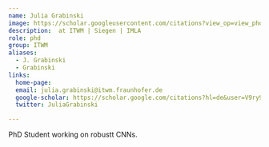 ```yaml
---
name: Julia Grabinski
image: https://scholar.googleusercontent.com/citations?view_op=view_photo&user=V9ry9KcAAAAJ&citpid=2
description:  at ITWM | Siegen | IMLA
role: phd
group: ITWM
aliases:
  - J. Grabinski
  - Grabinski
links:
  home-page: 
  email: julia.grabinski@itwm.fraunhofer.de
  google-scholar: https://scholar.google.com/citations?hl=de&user=V9ry9KcAAAAJ
  twitter: JuliaGrabinski 

---
```


PhD Student working on robustt CNNs.
